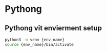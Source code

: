 # Pythong

## Pythong vit envierment setup

``` bash
python3 -m venv {env_name}
source {env_name}/bin/activate
```
